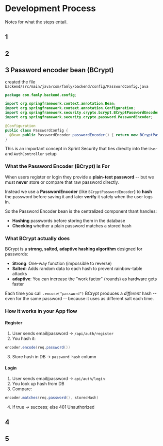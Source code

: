 # Development Process
Notes for what the steps entail.

## 1

## 2

## 3 Password encoder bean (BCrypt)
created the file
`backend/src/main/java/com/famly/backend/config/PasswordConfig.java`
```java
package com.famly.backend.config;

import org.springframework.context.annotation.Bean;
import org.springframework.context.annotation.Configuration;
import org.springframework.security.crypto.bcrypt.BCryptPasswordEncoder;
import org.springframework.security.crypto.password.PasswordEncoder;

@Configuration
public class PasswordConfig {
  @Bean public PasswordEncoder passwordEncoder() { return new BCryptPasswordEncoder(); }
}

```
This is an important concept in Sprint Security that ties direclty into the `User` and `AuthController` setup
### What the Password Encoder (BCrypt) is For
When users register or login they provide a **plain-text password** -- but we must **never** store or compare that raw password directly.

Instead we use a **PasswordEncoder** (like `BCryptPasswordEncoder`) to **hash** the password before saving it and later **verify** it safely when the user logs in.

So the Password Encoder bean is the centralized component thant handles:
- **Hashing** passwords before storing them in the database
- **Checking** whether a plain password matches a stored hash

### What BCrypt actually does

BCrypt is a **strong**, **salted**, **adaptive hashing algorithm** designed for passwords:
- **Strong**: One-way function (impossible to reverse)
- **Salted**: Adds random data to each hash  to prevent rainbow-table attacks
- **adaptive**: You can increase the "work factor" (rounds) as hardware gets faster

Each time you call `.encose("password")` BCrypt produces a *different* hash -- even for the same password -- because it uses as different salt each time.

### How it works in your App flow
#### Register
1. User sends email/password -> `/api/auth/register`
2. You hash it: 
```java
encoder.encode(req.password())
```
3. Store hash in DB -> `password_hash` column
#### Login
1. User sends email/password -> `api/auth/login`
2. You look up hash from DB
3. Compare:
```java
encoder.matches(req.password(), storedHash)
```
4. If true -> success; else 401 Unauthorized
## 4

## 5 